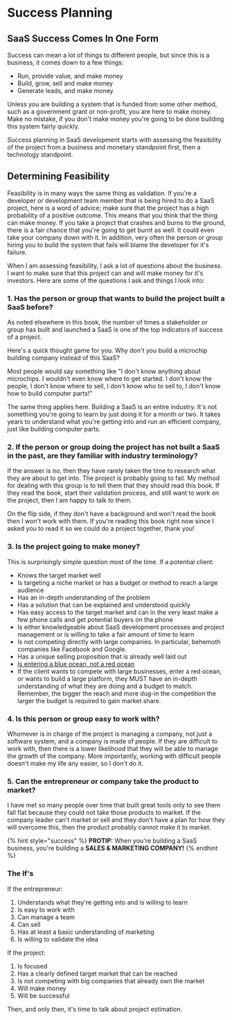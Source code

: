 # Success Planning

## SaaS Success Comes In One Form

Success can mean a lot of things to different people, but since this is a business, it comes down to a few things:

* Run, provide value, and make money
* Build, grow, sell and make money
* Generate leads, and make money

Unless you are building a system that is funded from some other method, such as a government grant or non-profit, you are here to make money. Make no mistake, if you don't make money you're going to be done building this system fairly quickly.

Success planning in SaaS development starts with assessing the feasibility of the project from a business and monetary standpoint first, then a technology standpoint. 

## Determining Feasibility

Feasibility is in many ways the same thing as validation. If you're a developer or development team member that is being hired to do a SaaS project, here is a word of advice; make sure that the project has a high probability of a positive outcome. This means that you think that the thing can make money. If you take a project that crashes and burns to the ground, there is a fair chance that you're going to get burnt as well. It could even take your company down with it.  In addition, very often the person or group hiring you to build the system that fails will blame the developer for it's failure. 

When I am assessing feasibility, I ask a lot of questions about the business. I want to make sure that this project can and will make money for it's investors. Here are some of the questions I ask and things I look into:

### 1. Has the person or group that wants to build the project built a SaaS before? 

As noted elsewhere in this book, the number of times a stakeholder or group has built and launched a SaaS is one of the top indicators of success of a project. 

Here's a quick thought game for you. Why don't you build a microchip building company instead of this SaaS? 

Most people would say something like "I don't know anything about microchips. I wouldn't even know where to get started. I don't know the people, I don't know where to sell, I don't know who to sell to, I don't know how to build computer parts!"

The same thing applies here. Building a SaaS is an entire industry. It's not something you're going to learn by just doing it for a month or two. It takes years to understand what you're getting into and run an efficient company, just like building computer parts.

### 2. If the person or group doing the project has not built a SaaS in the past, are they familiar with industry terminology?

If the answer is no, then they have rarely taken the time to research what they are about to get into. The project is probably going to fail. My method for dealing with this group is to tell them that they should read this book. If they read the book, start their validation process, and still want to work on the project, then I am happy to talk to them. 

On the flip side, if they don't have a background and won't read the book then I won't work with them. If you're reading this book right now since I asked you to read it so we could do a project together, thank you!

### 3. Is the project going to make money?

This is surprisingly simple question most of the time. If a potential client: 

* Knows the target market well
* Is targeting a niche market or has a budget or method to reach a large audience
* Has an in-depth understanding of the problem
* Has a solution that can be explained and understood quickly
* Has easy access to the target market and can in the very least make a few phone calls and get potential buyers on the phone
* Is either knowledgeable about SaaS development processes and project management or is willing to take a fair amount of time to learn
* Is not competing directly with large companies. In particular, behemoth companies like Facebook and Google.
* Has a unique selling proposition that is already well laid out
* [Is entering a blue ocean, not a red ocean](https://en.wikipedia.org/wiki/Blue_Ocean_Strategy)
* If the client wants to compete with large businesses, enter a red ocean, or wants to build a large platform, they MUST have an in-depth understanding of what they are doing and a budget to match. Remember, the bigger the reach and more dug-in the competition the larger the budget is required to gain market share.

### 4. Is this person or group easy to work with?

Whomever is in charge of the project is managing a company, not just a software system, and a company is made of people. If they are difficult to work with, then there is a lower likelihood that they will be able to manage the growth of the company. More importantly, working with difficult people doesn't make my life any easier, so I don't do it. 

### 5. Can the entrepreneur or company take the product to market?

I have met so many people over time that built great tools only to see them fall flat because they could not take those products to market. If the company leader can't market or sell and they don't have a plan for how they will overcome this, then the product probably cannot make it to market. 

{% hint style="success" %}
**PROTIP:** When you're building a SaaS business, you're building a **SALES & MARKETING COMPANY!**
{% endhint %}

### The If's

If the entrepreneur:

1. Understands what they're getting into and is willing to learn
2. Is easy to work with
3. Can manage a team
4. Can sell
5. Has at least a basic understanding of marketing
6. Is willing to validate the idea

If the project:

1. Is focused
2. Has a clearly defined target market that can be reached
3. Is not competing with big companies that already own the market
4. Will make money
5. Will be successful

Then, and only then, it's time to talk about project estimation.

